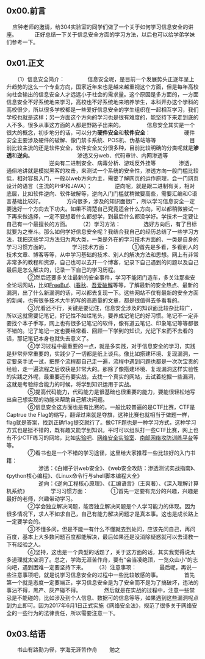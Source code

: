## 0x00.前言
&nbsp; &nbsp; 应钟老师的邀请，给304实验室的同学们做了一个关于如何学习信息安全的讲座。
　　　正好总结一下关于信息安全方面的学习方法，以后也可以给学弟学妹们参考一下。
## 0x01.正文
　　（1）信息安全简介：
　　　　信息安全呢，是目前一个发展势头正逐年呈上升趋势的这么一个专业方向，国家近年来也是越来越重视这个方面，但是每年高校向社会输出的信息安全人才远远小于社会的需求量。这个原因是多方面的，一方面信息安全不好系统地来学习，高校也不好系统地来培养学生，本科开办这个学科的高校很少，所以很多学校都是一些爱好信息安全的学生组织在一起相互学习，我们学校也就是这样；另一方面这个方向的学习也是很有难度的，能坚持下来走到底的人不多。很多从事这方面的人都是野路子出来的。
　　　　信息安全其实是一个很大的概念，初步地分的话，可以分为**硬件安全**和**软件安全**：
　　　　　　硬件安全主要涉及硬件的破解、像门禁卡系统、POS机、伪基站等等
　　　　　　目前比较主流的还是软件安全，软件安全又分很多种，目前比较明确的分类呢就是**渗透**和**逆向**。
　　　　　　　　渗透又分web、代码审计、内网渗透等
　　　　　　　　逆向有二进制安全、病毒分析、游戏反外挂等
　　　　渗透，通俗地讲就是模拟黑客的攻击，来测试一个系统的安全性，渗透方向一般门槛比较低，相对容易入门，一般以web方向为主，需要了解网页的运作原理，会一门网页设计的语言（主流的PHP和JAVA）；
　　　　逆向呢，就是跟二进制有关，相对底层，比如软件逆向、软件破解等，逆向入门门槛就稍微要高些，需要汇编和C语言基础比较好。
　　　　方向很多，涉及的知识面很广，所以学习信息安全一定要选好一个方向去下功夫。如果不清楚自己究竟适合什么方向，可以都稍微尝试一下再来做选择，一定不要想着什么都想学，到最后什么都没学好。学技术一定要让自己有一个最擅长的方面。
　　（2）学习方法：
　　　　选好方向后，有了目标就要为之奋斗。那么如何学好信息安全呢？我结合我自己的经历总结了一些学习方法，我把这些学习方法归为两大类，一类是外在的学习技术方面的、一类是自身的学习习惯方面的。
　　　　学习技术方面：
　　　　①首先是多看，多看别人的技术文章、博客等等，从中学习基础的技术、别人的解决方法和思想。网上有非常非常多的教程和资源，自己也可以去开一个博客，记录下自己遇到的问题以及自己最后是怎么解决的，记录一下自己的学习历程。<br>　　　　②然后还要多关注最新的安全事件，学习不能闭门造车，多关注那些安全论坛网站，比如<a href="http://www.freebuf.com/" target="_blank">FreeBuf</a>、<a href="https://www.ichunqiu.com/" target="_blank">i春秋</a>、<a href="https://www.52pojie.cn/" target="_blank">吾爱破解</a>等等，了解最新的安全热点、最新的漏洞，出了什么新漏洞的话，可以都去复现一下。这些网站不仅有最新的安全方面的新闻，也有很多技术大牛的写的高质量的文章，都是很值得去多看看的。<br>　　　　③光看还不行，关键是要记住，信息安全涉及的知识面比较杂比较广，所以这就需要记笔记，好记性不如烂笔头，要养成记笔记的好习惯。笔记不一定非要找个本子手写，网上也有很多记笔记的软件，像有道云笔记、印象笔记等等都很不错的。记了笔记一定也要经常看、回顾一下学到的知识，光记下来而不去看的话，那记笔记本身也就失去意义了。<br>　　　　④学习过程中最重要的一点，就是多实践，对于信息安全的学习，实践是非常非常重要的，实践少了一切都是纸上谈兵。像比如搭建环境、复现漏洞，一定要亲手试一试，把整个流程都自己走一遍，流程中遇到问题也都是一次次宝贵的经验，走一遍流程之后收获是非常大的。那除了像搭建环境、复现漏洞这样实验性的实践之外呢，最重要还有要实战，去找一个真实的网站，去试着挖掘一些漏洞，这就是考验综合能力的时候，将学到知识运用于实战。<br>　　　　⑤提高代码能力，代码能力是很基础也很重要的能力，要能很轻松地写出自己想实现的功能来帮助自己解决问题。<br>　　　　⑥信息安全这方面也是有比赛的。一般比较普遍的是CTF比赛，CTF是Captrue the Flag的缩写，翻译过来就是夺旗，这种比赛也就相当于做题一样，flag就是答案，找到正确flag提交就行了。做CTF题也是一种学习方式，这种学习方式也是挺不错的，既有趣又能学到知识。平时可以组队打一些CTF比赛，网上也有不少CTF练习的网站，比如<a href="http://www.shiyanbar.com/" target="_blank">实验吧</a>、<a href="http://hackinglab.cn/" target="_blank">网络安全实验室</a>、<a href="http://ctf.nuptzj.cn/" target="_blank">南邮网络攻防训练平台</a>等等。<br>　　　　⑦看书也是一个不错的学习途径，这里给大家推荐一些比较好的入门书籍：<br>　　　　　　渗透：《白帽子讲web安全》、《web安全攻防：渗透测试实战指南》、《python核心编程》、《Linux命令行与shell脚本编程大全》<br>　　　　　　逆向：《逆向工程核心原理》、《汇编语言》（王爽著）、《深入理解计算机系统》
　　　　学习习惯方面：
　　　　①首先一定要有充分的兴趣，兴趣是最好的老师，兴趣带动学习。<br>　　　　②学会独立解决问题，能否独立解决问题是个人学习能力的体现。因为很多情况下，求人不如求自己，自己有能力解决问题才是真本事。这也是成长路上一定要学会的。<br>　　　　③不懂多问，但是不能一有什么不懂就去到处问，应该先问自己，再问百度，基本上大多数问题百度都能解决，最后如果还是没消除疑惑就可以去请教一下有经验之人。<br>　　　　④坚持，这也是一个典型的话题了，关于这方面的话，其实我觉得说太多道理就太空洞了。总之，学海无涯苦作舟，要有“会当凌绝顶，一览众山小”的志向吧，遇到困难一定要坚持下来。
　　（3）注意事项：
　　　　最后呢，再说一些注意事项吧，就是说学习信息安全的过程中一些比较敏感的事。
　　　　首先第一个就是态度一定要端正，学习信息安全是为了安全而不是为了搞破坏，违法的事沾不得，黑产、灰产碰不得。
　　　　然后就是在实战的过程中，注意一些禁忌是不能碰的，比如涉及到个人信息、数据可的信息等等，如果遇到这些漏洞呢点到为止即可。因为2017年6月1日正式实施《网络安全法》，规范了很多关于网络安全的一些行为的法律责任，所以需要注意一下。
## 0x03.结语
　　书山有路勤为径，学海无涯苦作舟
　　勉之
&nbsp;